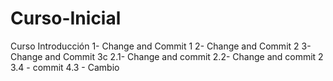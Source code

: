 # Curso-Inicial
Curso Introducción
 1- Change and Commit 1
 2- Change and Commit 2
 3- Change and Commit 3c
 2.1- Change and commit 
 2.2- Change and commit 2
 3.4 - commit
 4.3 - Cambio